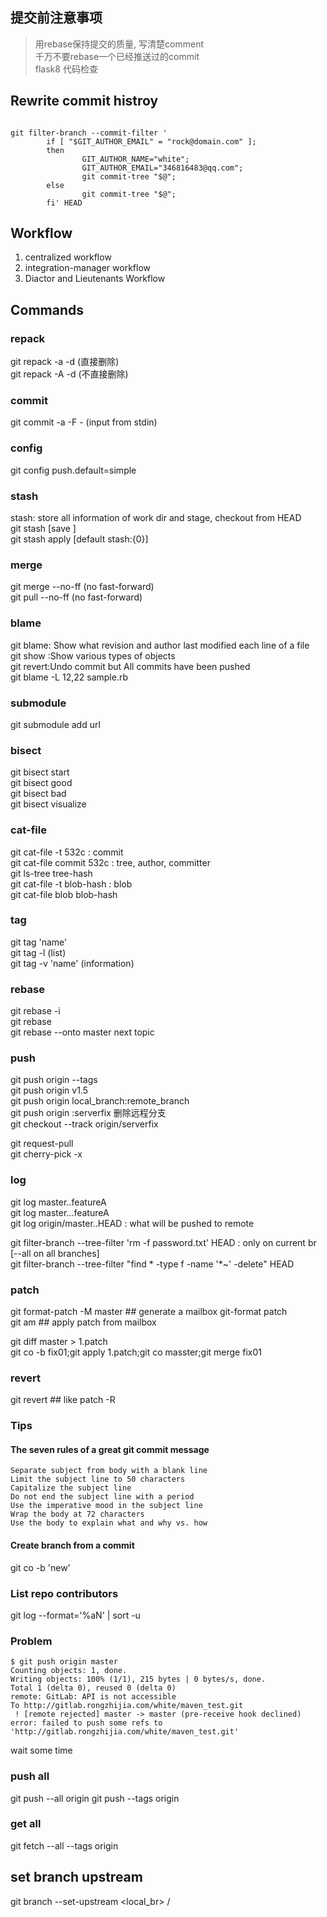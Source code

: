 ## 提交前注意事项  
>   用rebase保持提交的质量, 写清楚comment  
>   千万不要rebase一个已经推送过的commit    
>   flask8 代码检查
## Rewrite commit histroy
```

git filter-branch --commit-filter '
        if [ "$GIT_AUTHOR_EMAIL" = "rock@domain.com" ];
        then
                GIT_AUTHOR_NAME="white";
                GIT_AUTHOR_EMAIL="346816483@qq.com";
                git commit-tree "$@";
        else
                git commit-tree "$@";
        fi' HEAD
```  
    
## Workflow  
1. centralized workflow  
2. integration-manager workflow  
3. Diactor and  Lieutenants Workflow  
  
## Commands  
### repack  
git repack -a -d (直接删除)    
git repack -A -d (不直接删除)    
  
### commit
git commit -a -F -  (input from stdin)

### config  
git config push.default=simple  
  
### stash  
stash: store all information of work dir  and stage, checkout from HEAD  
git stash [save <name>]  
git stash apply [default stash:{0}]   
  
  
### merge  
git merge --no-ff (no fast-forward)  
git pull --no-ff (no fast-forward)  
  
  
### blame  
git blame: Show what revision and author last modified each line of a file  
git show :Show various types of objects  
git revert:Undo commit but All commits have been pushed   
git blame -L 12,22 sample.rb  
  
### submodule  
git submodule add url  
  
  
### bisect  
git bisect start  
git bisect good  
git bisect bad  
git bisect visualize  
  
  
### cat-file   
git cat-file -t 532c : commit  
git cat-file commit 532c : tree, author, committer  
git ls-tree tree-hash  
git cat-file -t blob-hash : blob  
git cat-file blob  blob-hash  
  
  
### tag  
git tag 'name'   
git tag -l (list)  
git tag -v 'name' (information)  
  
### rebase  
git rebase -i  
git rebase <upstream> <branch>  
git rebase --onto master next topic  
  
### push  
git push origin --tags  
git push origin v1.5  
git push origin local_branch:remote_branch  
git push origin :serverfix   删除远程分支  
git checkout --track origin/serverfix  
  
  
git request-pull  
git cherry-pick -x  
  
  
### log  
git log master..featureA  
git log master...featureA  
git log origin/master..HEAD  : what will be pushed to remote  
  
git filter-branch --tree-filter 'rm -f password.txt' HEAD : only on current br  
[--all on all branches]  
git filter-branch --tree-filter "find * -type f -name '*~' -delete" HEAD  
  
  
  
### patch  
git format-patch -M master ## generate a mailbox git-format patch   
git am  ## apply patch from mailbox  
  
<fix01>git diff master > 1.patch  
<master>git co -b fix01;git apply 1.patch;git co masster;git merge fix01  
  
### revert  
git revert ## like patch -R  


### Tips
#### The seven rules of a great git commit message
```
Separate subject from body with a blank line
Limit the subject line to 50 characters
Capitalize the subject line
Do not end the subject line with a period
Use the imperative mood in the subject line
Wrap the body at 72 characters
Use the body to explain what and why vs. how
```

#### Create branch from a commit
git co -b 'new' <commit-id>

### List repo contributors
git log --format='%aN' | sort -u


### Problem
```
$ git push origin master
Counting objects: 1, done.
Writing objects: 100% (1/1), 215 bytes | 0 bytes/s, done.
Total 1 (delta 0), reused 0 (delta 0)
remote: GitLab: API is not accessible
To http://gitlab.rongzhijia.com/white/maven_test.git
 ! [remote rejected] master -> master (pre-receive hook declined)
error: failed to push some refs to 'http://gitlab.rongzhijia.com/white/maven_test.git'
```
wait some time



### push all 
git push --all origin
git push --tags origin


### get all
git fetch --all --tags origin



## set branch upstream
git branch --set-upstream <local_br> <upstream>/<branch>
